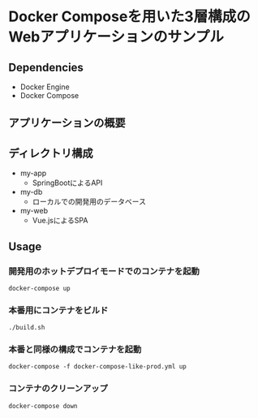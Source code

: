 # Docker Composeを用いた3層構成のWebアプリケーションのサンプル

## Dependencies
- Docker Engine
- Docker Compose

## アプリケーションの概要

## ディレクトリ構成
- my-app
    - SpringBootによるAPI
- my-db
    - ローカルでの開発用のデータベース
- my-web
    - Vue.jsによるSPA

## Usage

### 開発用のホットデプロイモードでのコンテナを起動

```
docker-compose up
```

### 本番用にコンテナをビルド

```
./build.sh
```

### 本番と同様の構成でコンテナを起動

```
docker-compose -f docker-compose-like-prod.yml up
```

### コンテナのクリーンアップ

```
docker-compose down
```
